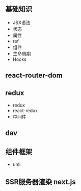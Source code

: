 ## 基础知识

* JSX语法
* 状态
* 属性
* ref
* 组件
* 生命周期
* Hooks


## react-router-dom


## redux

* redux
* react-redux
* 中间件


## dav

## 组件框架
* umi

## SSR服务器渲染 next.js

